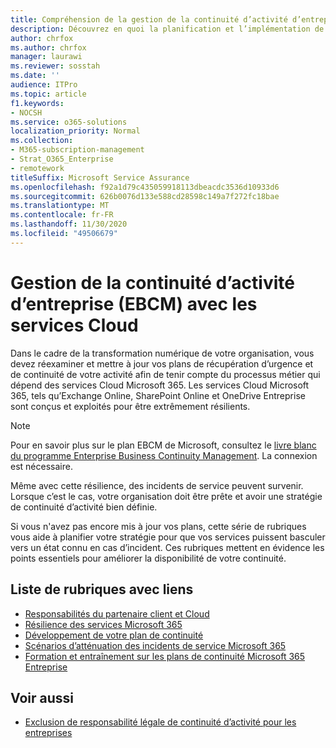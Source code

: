 ```yaml
---
title: Compréhension de la gestion de la continuité d’activité d’entreprise avec les services Cloud
description: Découvrez en quoi la planification et l’implémentation de la continuité d’activité sont différentes lorsque les services Cloud font partie de votre offre informatique.
author: chrfox
ms.author: chrfox
manager: laurawi
ms.reviewer: sosstah
ms.date: ''
audience: ITPro
ms.topic: article
f1.keywords:
- NOCSH
ms.service: o365-solutions
localization_priority: Normal
ms.collection:
- M365-subscription-management
- Strat_O365_Enterprise
- remotework
titleSuffix: Microsoft Service Assurance
ms.openlocfilehash: f92a1d79c435059918113dbeacdc3536d10933d6
ms.sourcegitcommit: 626b0076d133e588cd28598c149a7f272fc18bae
ms.translationtype: MT
ms.contentlocale: fr-FR
ms.lasthandoff: 11/30/2020
ms.locfileid: "49506679"
---
```

# <a name="enterprise-business-continuity-management-ebcm-with-cloud-services"></a>Gestion de la continuité d’activité d’entreprise (EBCM) avec les services Cloud

Dans le cadre de la transformation numérique de votre organisation, vous devez réexaminer et mettre à jour vos plans de récupération d’urgence et de continuité de votre activité afin de tenir compte du processus métier qui dépend des services Cloud Microsoft 365. Les services Cloud Microsoft 365, tels qu’Exchange Online, SharePoint Online et OneDrive Entreprise sont conçus et exploités pour être extrêmement résilients.

> [!NOTE]
> Pour en savoir plus sur le plan EBCM de Microsoft, consultez le [livre blanc du programme Enterprise Business Continuity Management](https://go.microsoft.com/fwlink/?linkid=2121521). La connexion est nécessaire.

Même avec cette résilience, des incidents de service peuvent survenir. Lorsque c’est le cas, votre organisation doit être prête et avoir une stratégie de continuité d’activité bien définie.

Si vous n'avez pas encore mis à jour vos plans, cette série de rubriques vous aide à planifier votre stratégie pour que vos services puissent basculer vers un état connu en cas d’incident. Ces rubriques mettent en évidence les points essentiels pour améliorer la disponibilité de votre continuité.

## <a name="list-of-topics-with-links"></a>Liste de rubriques avec liens

- [Responsabilités du partenaire client et Cloud](assurance-customer-and-cloud-partner-ebcm-responsibilities.md)
- [Résilience des services Microsoft 365](assurance-m365-service-resiliency.md)
- [Développement de votre plan de continuité](assurance-developing-your-ebcm-plan.md)
- [Scénarios d’atténuation des incidents de service Microsoft 365](assurance-microsoft-365-mitigations.md)
- [Formation et entraînement sur les plans de continuité Microsoft 365 Entreprise](assurance-ebcm-plan-rehearsal-and-user-training.md)

## <a name="see-also"></a>Voir aussi

- [Exclusion de responsabilité légale de continuité d’activité pour les entreprises](assurance-ebcm-legal-disclaimer.md)
